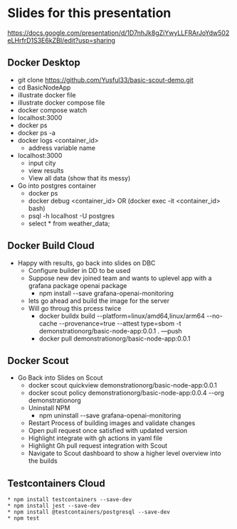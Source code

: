# Slides for this presentation
https://docs.google.com/presentation/d/1D7nhJk8gZiYwyLLFRArJoYdw502eLHrfrD1S3E6kZBI/edit?usp=sharing

## Docker Desktop 
* git clone https://github.com/Yusful33/basic-scout-demo.git
* cd BasicNodeApp
* illustrate docker file
* illustrate docker compose file
* docker compose watch
* localhost:3000
* docker ps
* docker ps -a
* docker logs <container_id>
    * address variable name
* localhost:3000
    * input city
    * view results
    * View all data (show that its messy)
* Go into postgres container 
    * docker ps
    * docker debug <container_id> OR (docker exec -it <container_id> bash)
    * psql -h localhost -U postgres
    * select * from weather_data;
## Docker Build Cloud
* Happy with results, go back into slides on DBC
    * Configure builder in DD to be used 
    * Suppose new dev joined team and wants to uplevel app with a grafana package openai package
        * npm install --save grafana-openai-monitoring
    * lets go ahead and build the image for the server
    * Will go throug this prcess twice
        * docker buildx build --platform=linux/amd64,linux/arm64 --no-cache --provenance=true --attest type=sbom -t demonstrationorg/basic-node-app:0.0.1 . —push
        * docker pull demonstrationorg/basic-node-app:0.0.1
## Docker Scout
* Go Back into Slides on Scout
    * docker scout quickview demonstrationorg/basic-node-app:0.0.1
    * docker scout policy demonstrationorg/basic-node-app:0.0.4 --org demonstrationorg
    * Uninstall NPM 
        * npm uninstall --save grafana-openai-monitoring
    * Restart Process of building images and validate changes 
    * Open pull request once satisfied with updated version
    * Highlight integrate with gh actions in yaml file
    * Highlight Gh pull request integration with Scout
    * Navigate to Scout dashboard to show a higher level overview into the builds 
## Testcontainers Cloud
    * npm install testcontainers --save-dev
    * npm install jest --save-dev
    * npm install @testcontainers/postgresql --save-dev
    * npm test
